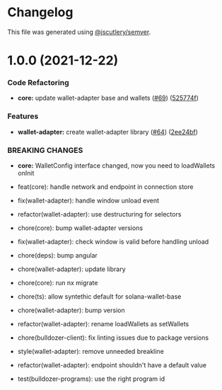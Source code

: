 # Changelog

This file was generated using [@jscutlery/semver](https://github.com/jscutlery/semver).

# 1.0.0 (2021-12-22)


### Code Refactoring

* **core:** update wallet-adapter base and wallets ([#69](https://github.com/andresmgsl/platform/issues/69)) ([525774f](https://github.com/andresmgsl/platform/commit/525774f245ef130f736b10ae96c3a52b66ffe650))


### Features

* **wallet-adapter:** create wallet-adapter library ([#64](https://github.com/andresmgsl/platform/issues/64)) ([2ee24bf](https://github.com/andresmgsl/platform/commit/2ee24bf853e64cbc7063c2b287f45279f7910ddc))


### BREAKING CHANGES

* **core:** WalletConfig interface changed, now you need to loadWallets onInit

* feat(core): handle network and endpoint in connection store

* fix(wallet-adapter): handle window unload event

* refactor(wallet-adapter): use destructuring for selectors

* chore(core): bump wallet-adapter versions

* fix(wallet-adapter): check window is valid before handling unload

* chore(deps): bump angular

* chore(wallet-adapter): update library

* chore(core): run nx migrate

* chore(ts): allow syntethic default for solana-wallet-base

* chore(wallet-adapter): bump version

* refactor(wallet-adapter): rename loadWallets as setWallets

* chore(bulldozer-client): fix linting issues due to package versions

* style(wallet-adapter): remove unneeded breakline

* refactor(wallet-adapter): endpoint shouldn't have a default value

* test(bulldozer-programs): use the right program id
